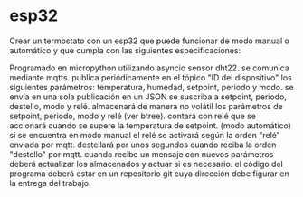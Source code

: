 # esp32

Crear un termostato con un esp32 que puede funcionar de modo manual o automático y que cumpla con las siguientes especificaciones:

Programado en micropython utilizando asyncio
sensor dht22.
se comunica mediante mqtts.
publica periódicamente en el tópico "ID del dispositivo" los siguientes parámetros: temperatura, humedad, setpoint, periodo y modo.
se envía en una sola publicación en un JSON
se suscriba a setpoint, periodo, destello, modo y relé.
almacenará de manera no volátil los parámetros de setpoint, periodo, modo y relé (ver btree).
contará con relé que se accionará cuando se supere la temperatura de setpoint. (modo automático)
si se encuentra en modo manual el relé se activará según la orden "relé" enviada por mqtt.
destellará por unos segundos cuando reciba la orden "destello" por mqtt.
cuando recibe un mensaje con nuevos parámetros deberá actualizar los almacenados y actuar si es necesario.
el código del programa deberá estar en un repositorio git cuya dirección debe figurar en la entrega del trabajo.

